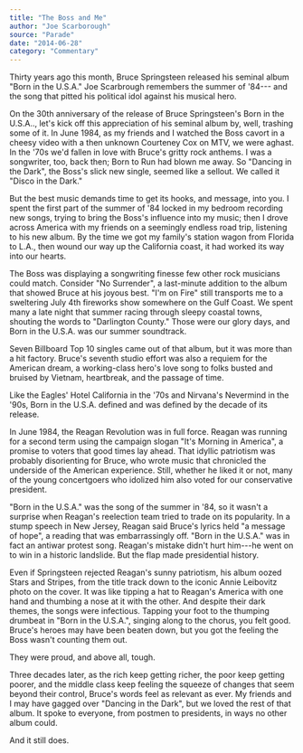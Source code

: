 ```yaml
---
title: "The Boss and Me"
author: "Joe Scarborough"
source: "Parade"
date: "2014-06-28"
category: "Commentary"
---
```


Thirty years ago this month, Bruce Springsteen released his seminal album "Born in the U.S.A." Joe Scarbrough remembers the summer of '84--- and the song that pitted his political idol against his musical hero.

On the 30th anniversary of the release of Bruce Springsteen's Born in the U.S.A.., let's kick off this appreciation of his seminal album by, well, trashing some of it. In June 1984, as my friends and I watched the Boss cavort in a cheesy video with a then unknown Courteney Cox on MTV, we were aghast. In the '70s we'd fallen in love with Bruce's gritty rock anthems. I was a songwriter, too, back then; Born to Run had blown me away. So "Dancing in the Dark", the Boss's slick new single, seemed like a sellout. We called it "Disco in the Dark."

But the best music demands time to get its hooks, and message, into you. I spent the first part of the summer of '84 locked in my bedroom recording new songs, trying to bring the Boss's influence into my music; then I drove across America with my friends on a seemingly endless road trip, listening to his new album. By the time we got my family's station wagon from Florida to L.A., then wound our way up the California coast, it had worked its way into our hearts.

The Boss was displaying a songwriting finesse few other rock musicians could match. Consider "No Surrender", a last-minute addition to the album that showed Bruce at his joyous best. "I'm on Fire" still transports me to a sweltering July 4th fireworks show somewhere on the Gulf Coast. We spent many a late night that summer racing through sleepy coastal towns, shouting the words to "Darlington County." Those were our glory days, and Born in the U.S.A. was our summer soundtrack.

Seven Billboard Top 10 singles came out of that album, but it was more than a hit factory. Bruce's seventh studio effort was also a requiem for the American dream, a working-class hero's love song to folks busted and bruised by Vietnam, heartbreak, and the passage of time.

Like the Eagles' Hotel California in the '70s and Nirvana's Nevermind in the '90s, Born in the U.S.A. defined and was defined by the decade of its release.

In June 1984, the Reagan Revolution was in full force. Reagan was running for a second term using the campaign slogan "It's Morning in America", a promise to voters that good times lay ahead. That idyllic patriotism was probably disorienting for Bruce, who wrote music that chronicled the underside of the American experience. Still, whether he liked it or not, many of the young concertgoers who idolized him also voted for our conservative president.

"Born in the U.S.A." was the song of the summer in '84, so it wasn't a surprise when Reagan's reelection team tried to trade on its popularity. In a stump speech in New Jersey, Reagan said Bruce's lyrics held "a message of hope", a reading that was embarrassingly off. "Born in the U.S.A." was in fact an antiwar protest song. Reagan's mistake didn't hurt him---he went on to win in a historic landslide. But the flap made presidential history.

Even if Springsteen rejected Reagan's sunny patriotism, his album oozed Stars and Stripes, from the title track down to the iconic Annie Leibovitz photo on the cover. It was like tipping a hat to Reagan's America with one hand and thumbing a nose at it with the other. And despite their dark themes, the songs were infectious. Tapping your foot to the thumping drumbeat in "Born in the U.S.A.", singing along to the chorus, you felt good. Bruce's heroes may have been beaten down, but you got the feeling the Boss wasn't counting them out.

They were proud, and above all, tough.

Three decades later, as the rich keep getting richer, the poor keep getting poorer, and the middle class keep feeling the squeeze of changes that seem beyond their control, Bruce's words feel as relevant as ever. My friends and I may have gagged over "Dancing in the Dark", but we loved the rest of that album. It spoke to everyone, from postmen to presidents, in ways no other album could.

And it still does.